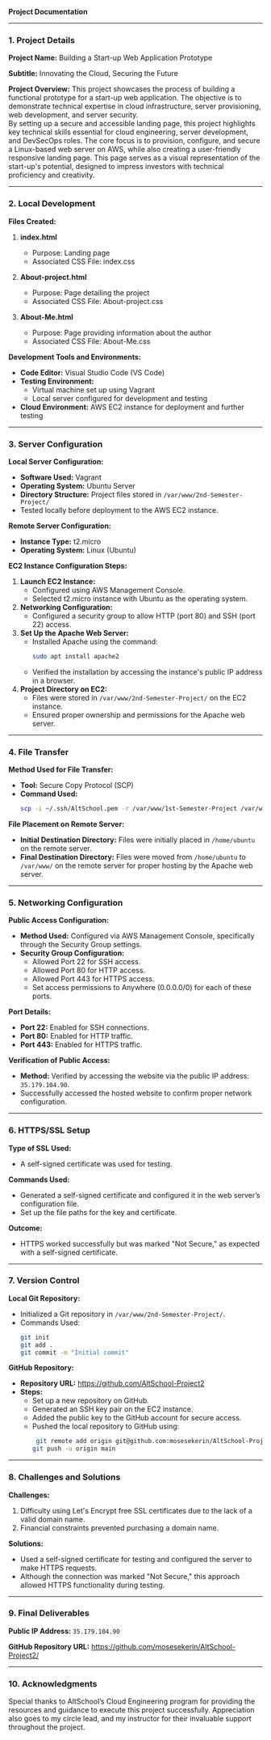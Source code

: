 **Project Documentation**

---

### 1. Project Details

**Project Name:**
Building a Start-up Web Application Prototype  

**Subtitle:**
Innovating the Cloud, Securing the Future  

**Project Overview:**
This project showcases the process of building a functional prototype for a start-up web application. The objective is to demonstrate technical expertise in cloud infrastructure, server provisioning, web development, and server security.  
By setting up a secure and accessible landing page, this project highlights key technical skills essential for cloud engineering, server development, and DevSecOps roles. The core focus is to provision, configure, and secure a Linux-based web server on AWS, while also creating a user-friendly responsive landing page. This page serves as a visual representation of the start-up's potential, designed to impress investors with technical proficiency and creativity.  

---

### 2. Local Development

**Files Created:**
1. **index.html**
   - Purpose: Landing page
   - Associated CSS File: index.css

2. **About-project.html**
   - Purpose: Page detailing the project
   - Associated CSS File: About-project.css

3. **About-Me.html**
   - Purpose: Page providing information about the author
   - Associated CSS File: About-Me.css

**Development Tools and Environments:**
- **Code Editor:** Visual Studio Code (VS Code)
- **Testing Environment:**
  - Virtual machine set up using Vagrant
  - Local server configured for development and testing
- **Cloud Environment:** AWS EC2 instance for deployment and further testing

---

### 3. Server Configuration

**Local Server Configuration:**
- **Software Used:** Vagrant
- **Operating System:** Ubuntu Server
- **Directory Structure:** Project files stored in `/var/www/2nd-Semester-Project/`
- Tested locally before deployment to the AWS EC2 instance.

**Remote Server Configuration:**
- **Instance Type:** t2.micro
- **Operating System:** Linux (Ubuntu)

**EC2 Instance Configuration Steps:**
1. **Launch EC2 Instance:**
   - Configured using AWS Management Console.
   - Selected t2.micro instance with Ubuntu as the operating system.
2. **Networking Configuration:**
   - Configured a security group to allow HTTP (port 80) and SSH (port 22) access.
3. **Set Up the Apache Web Server:**
   - Installed Apache using the command:
     ```bash
     sudo apt install apache2
     ```
   - Verified the installation by accessing the instance's public IP address in a browser.
4. **Project Directory on EC2:**
   - Files were stored in `/var/www/2nd-Semester-Project/` on the EC2 instance.
   - Ensured proper ownership and permissions for the Apache web server.

---

### 4. File Transfer

**Method Used for File Transfer:**
- **Tool:** Secure Copy Protocol (SCP)
- **Command Used:**
  ```bash
  scp -i ~/.ssh/AltSchool.pem -r /var/www/1st-Semester-Project /var/www/2nd-Semester-Project ubuntu@35.179.104.90:/home/ubuntu/
  ```

**File Placement on Remote Server:**
- **Initial Destination Directory:** Files were initially placed in `/home/ubuntu` on the remote server.
- **Final Destination Directory:** Files were moved from `/home/ubuntu` to `/var/www/` on the remote server for proper hosting by the Apache web server.

---

### 5. Networking Configuration

**Public Access Configuration:**
- **Method Used:** Configured via AWS Management Console, specifically through the Security Group settings.
- **Security Group Configuration:**
  - Allowed Port 22 for SSH access.
  - Allowed Port 80 for HTTP access.
  - Allowed Port 443 for HTTPS access.
  - Set access permissions to Anywhere (0.0.0.0/0) for each of these ports.

**Port Details:**
- **Port 22:** Enabled for SSH connections.
- **Port 80:** Enabled for HTTP traffic.
- **Port 443:** Enabled for HTTPS traffic.

**Verification of Public Access:**
- **Method:** Verified by accessing the website via the public IP address: `35.179.104.90`.
- Successfully accessed the hosted website to confirm proper network configuration.

---

### 6. HTTPS/SSL Setup

**Type of SSL Used:**
- A self-signed certificate was used for testing.

**Commands Used:**
- Generated a self-signed certificate and configured it in the web server’s configuration file.
- Set up the file paths for the key and certificate.

**Outcome:**
- HTTPS worked successfully but was marked "Not Secure," as expected with a self-signed certificate.

---

### 7. Version Control

**Local Git Repository:**
- Initialized a Git repository in `/var/www/2nd-Semester-Project/`.
- Commands Used:
  ```bash
  git init
  git add .
  git commit -m "Initial commit"
  ```

**GitHub Repository:**
- **Repository URL:** https://github.com/AltSchool-Project2
- **Steps:**
  - Set up a new repository on GitHub.
  - Generated an SSH key pair on the EC2 instance.
  - Added the public key to the GitHub account for secure access.
  - Pushed the local repository to GitHub using:
    ```bash
     git remote add origin git@github.com:mosesekerin/AltSchool-Project2.git
    git push -u origin main
    ```

---

### 8. Challenges and Solutions

**Challenges:**
1. Difficulty using Let's Encrypt free SSL certificates due to the lack of a valid domain name.
2. Financial constraints prevented purchasing a domain name.

**Solutions:**
- Used a self-signed certificate for testing and configured the server to make HTTPS requests.
- Although the connection was marked "Not Secure," this approach allowed HTTPS functionality during testing.

---

### 9. Final Deliverables

**Public IP Address:** `35.179.104.90`

**GitHub Repository URL:** https://github.com/mosesekerin/AltSchool-Project2/

---

### 10. Acknowledgments

Special thanks to AltSchool’s Cloud Engineering program for providing the resources and guidance to execute this project successfully. Appreciation also goes to my circle lead, and my instructor for their invaluable support throughout the project.

